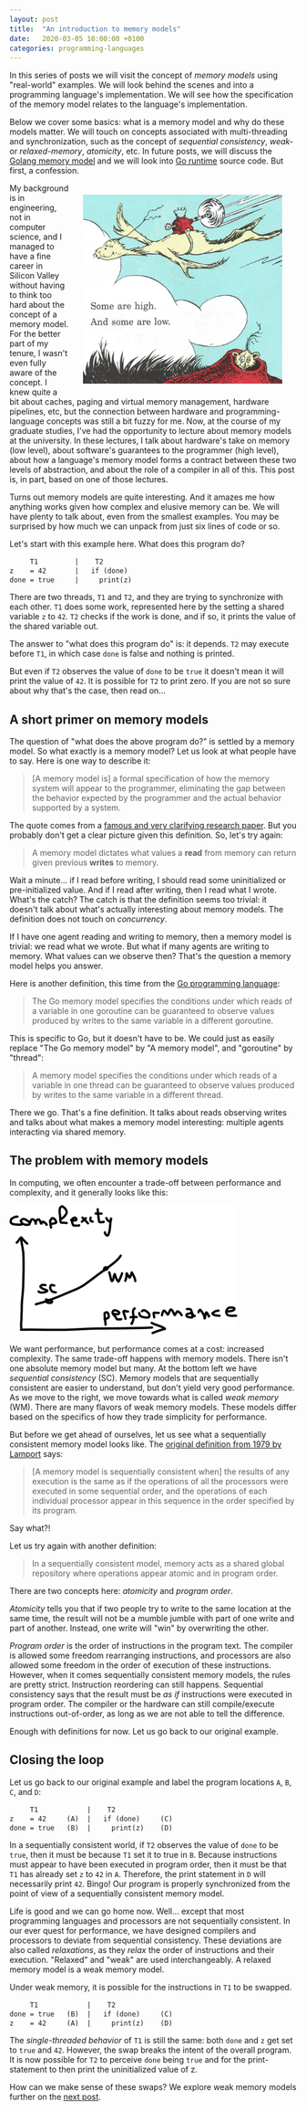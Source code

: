 ```yaml
---
layout: post
title:  "An introduction to memory models"
date:   2020-03-05 10:00:00 +0100
categories: programming-languages
---
```

In this series of posts we will visit the concept of *memory models* using "real-world" examples.  We will look behind the scenes and into a programming language's implementation.  We will see how the specification of the memory model relates to the language's implementation.

Below we cover some basics:  what is a memory model and why do these models matter.  We will touch on concepts associated with multi-threading and synchronization, such as the concept of *sequential consistency*, *weak-* or *relaxed-memory*, *atomicity*, etc.  In future posts, we will discuss the [Golang memory model][gomm] and we will look into [Go runtime][goruntime] source code.  But first, a confession.
<!--more-->

<img src="/img/hilo.png" width="350" alt="abstraction: high and low" align="right" hspace="25" vspace="20"/>
My background is in engineering, not in computer science, and I managed to have a fine career in Silicon Valley without having to think too hard about the concept of a memory model.  For the better part of my tenure, I wasn't even fully aware of the concept.  I knew quite a bit about caches, paging and virtual memory management, hardware pipelines, etc, but the connection between hardware and programming-language concepts was still a bit fuzzy for me.
Now, at the course of my graduate studies, I've had the opportunity to lecture about memory models at the university.  In these lectures, I talk about hardware's take on memory (low level), about software's guarantees to the programmer (high level), about how a language's memory model forms a contract between these two levels of abstraction, and about the role of a compiler in all of this.
This post is, in part, based on one of those lectures.

Turns out memory models are quite interesting.  And it amazes me how anything works given how complex and elusive memory can be.  We will have plenty to talk about, even from the smallest examples.  You may be surprised by how much we can unpack from just six lines of code or so.

Let's start with this example here.  What does this program do?

```
     T1         |    T2
z    = 42       |   if (done)
done = true     |     print(z)
```

There are two threads, `T1` and `T2`, and they are trying to synchronize with each other.  `T1` does some work, represented here by the setting a shared variable `z` to `42`.  `T2` checks if the work is done, and if so, it prints the value of the shared variable out.

The answer to "what does this program do" is: it depends.
`T2` may execute before `T1`, in which case `done` is false and nothing is printed.

But even if `T2` observes the value of `done` to be `true` it doesn't mean it will print the value of `42`.  It is possible for `T2` to print zero.  If you are not so sure about why that's the case, then read on...

## A short primer on memory models

The question of "what does the above program do?" is settled by a memory model.  So what exactly is a memory model?  Let us look at what people have to say.  Here is one way to describe it:

> [A memory model is] a formal specification of how the memory system will appear to the programmer, eliminating the gap between the behavior expected by the programmer and the actual behavior supported by a system.

The quote comes from a [famous and very clarifying research paper][adve95].  But you probably don't get a clear picture given this definition.  So, let's try again:

> A memory model dictates what values a **read** from memory can return given previous **writes** to memory.

Wait a minute... if I read before writing, I should read some uninitialized or pre-initialized value.  And if I read after writing, then I read what I wrote.  What's the catch?  The catch is that the definition seems too trivial: it doesn't talk about what's actually interesting about memory models.  The definition does not touch on *concurrency*.

If I have one agent reading and writing to memory, then a memory model is trivial: we read what we wrote.  But what if many agents are writing to memory.  What values can we observe then?  That's the question a memory model helps you answer.

Here is another definition, this time from the [Go programming language][gomm]:

> The Go memory model specifies the conditions under which reads of a variable in one goroutine can be guaranteed to observe values produced by writes to the same variable in a different goroutine.

This is specific to Go, but it doesn't have to be.  We could just as easily replace "The Go memory model" by "A memory model", and "goroutine" by "thread":

> A memory model specifies the conditions under which reads of a variable in one thread can be guaranteed to observe values produced by writes to the same variable in a different thread.

There we go.  That's a fine definition.  It talks about reads observing writes and talks about what makes a memory model interesting: multiple agents interacting via shared memory.

## The problem with memory models

In computing, we often encounter a trade-off between performance and complexity, and it generally looks like this:

![performance vs complexity](/img/perf_comp_graph_sc_wm.png)

We want performance, but performance comes at a cost: increased complexity.  The same trade-off happens with memory models.  There isn't one absolute memory model but many.  At the bottom left we have *sequential consistency* (SC).  Memory models that are sequentially consistent are easier to understand, but don't yield very good performance.  As we move to the right, we move towards what is called *weak memory* (WM).  There are many flavors of weak memory models.  These models differ based on the specifics of how they trade simplicity for performance.

But before we get ahead of ourselves, let us see what a sequentially consistent memory model looks like.  The [original definition from 1979 by Lamport][lamport79] says:

> [A memory model is sequentially consistent when] the results of any execution is the same as if the operations of all the processors were executed in some sequential order, and the operations of each individual processor appear in this sequence in the order specified by its program.

Say what?!

Let us try again with another definition:

> In a sequentially consistent model, memory acts as a shared global repository where operations appear atomic and in program order.

There are two concepts here: *atomicity* and *program order*.

*Atomicity* tells you that if two people try to write to the same location at the same time, the result will not be a mumble jumble with part of one write and part of another.  Instead, one write will "win" by overwriting the other.

*Program order* is the order of instructions in the program text.  The compiler is allowed some freedom rearranging instructions, and processors are also allowed some freedom in the order of execution of these instructions.  However, when it comes sequentially consistent memory models, the rules are pretty strict.  Instruction reordering can still happens.  Sequential consistency says that the result must be *as if* instructions were executed in program order.  The compiler or the hardware can still compile/execute instructions out-of-order, as long as we are not able to tell the difference.

Enough with definitions for now.  Let us go back to our original example.


## Closing the loop

Let us go back to our original example and label the program locations `A`, `B`, `C`, and `D`:

```
     T1            |    T2
z    = 42     (A)  |   if (done)     (C)
done = true   (B)  |     print(z)    (D)
```

In a sequentially consistent world, if `T2` observes the value of `done` to be `true`, then it must be because `T1` set it to true in `B`.  Because instructions must appear to have been executed in program order, then it must be that `T1` has already set `z` to `42` in `A`.  Therefore, the print statement in `D` will necessarily print `42`.  Bingo!  Our program is properly synchronized from the point of view of a sequentially consistent memory model.

Life is good and we can go home now.  Well... except that most programming languages and processors are not sequentially consistent.  In our ever quest for performance, we have designed compilers and processors to deviate from sequential consistency.  These deviations are also called *relaxations*, as they *relax* the order of instructions and their execution.  "Relaxed" and "weak" are used interchangeably.  A relaxed memory model is a weak memory model.

Under weak memory, it is possible for the instructions in `T1` to be swapped.

```
     T1            |    T2
done = true   (B)  |   if (done)     (C)
z    = 42     (A)  |     print(z)    (D)
```

The *single-threaded behavior* of `T1` is still the same: both `done` and `z` get set to `true` and `42`.  However, the swap breaks the intent of the overall program.  It is now possible for `T2` to perceive `done` being `true` and for the print-statement to then print the uninitialized value of z.

How can we make sense of these swaps?  We explore weak memory models further on the [next post][mmp2].


[mmp2]: /programming-languages/2020/03/06/weak-memory-models.html
[gomm]: https://golang.org/ref/mem
[goruntime]: https://golang.org/pkg/runtime
[lamport79]: https://dl.acm.org/doi/abs/10.1145/3335772.3335935
[adve95]: https://ieeexplore.ieee.org/abstract/document/546611


